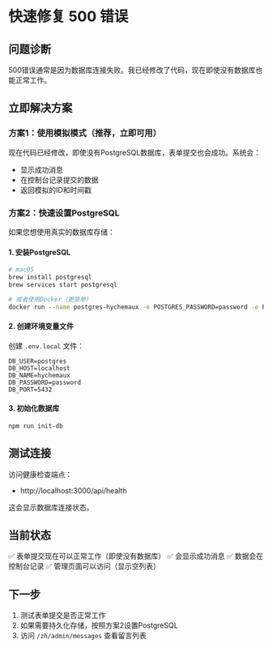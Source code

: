 # 快速修复 500 错误

## 问题诊断

500错误通常是因为数据库连接失败。我已经修改了代码，现在即使没有数据库也能正常工作。

## 立即解决方案

### 方案1：使用模拟模式（推荐，立即可用）

现在代码已经修改，即使没有PostgreSQL数据库，表单提交也会成功。系统会：
- 显示成功消息
- 在控制台记录提交的数据
- 返回模拟的ID和时间戳

### 方案2：快速设置PostgreSQL

如果您想使用真实的数据库存储：

#### 1. 安装PostgreSQL
```bash
# macOS
brew install postgresql
brew services start postgresql

# 或者使用Docker（更简单）
docker run --name postgres-hychemaux -e POSTGRES_PASSWORD=password -e POSTGRES_DB=hychemaux -p 5432:5432 -d postgres:15
```

#### 2. 创建环境变量文件
创建 `.env.local` 文件：
```env
DB_USER=postgres
DB_HOST=localhost
DB_NAME=hychemaux
DB_PASSWORD=password
DB_PORT=5432
```

#### 3. 初始化数据库
```bash
npm run init-db
```

## 测试连接

访问健康检查端点：
- http://localhost:3000/api/health

这会显示数据库连接状态。

## 当前状态

✅ 表单提交现在可以正常工作（即使没有数据库）
✅ 会显示成功消息
✅ 数据会在控制台记录
✅ 管理页面可以访问（显示空列表）

## 下一步

1. 测试表单提交是否正常工作
2. 如果需要持久化存储，按照方案2设置PostgreSQL
3. 访问 `/zh/admin/messages` 查看留言列表
